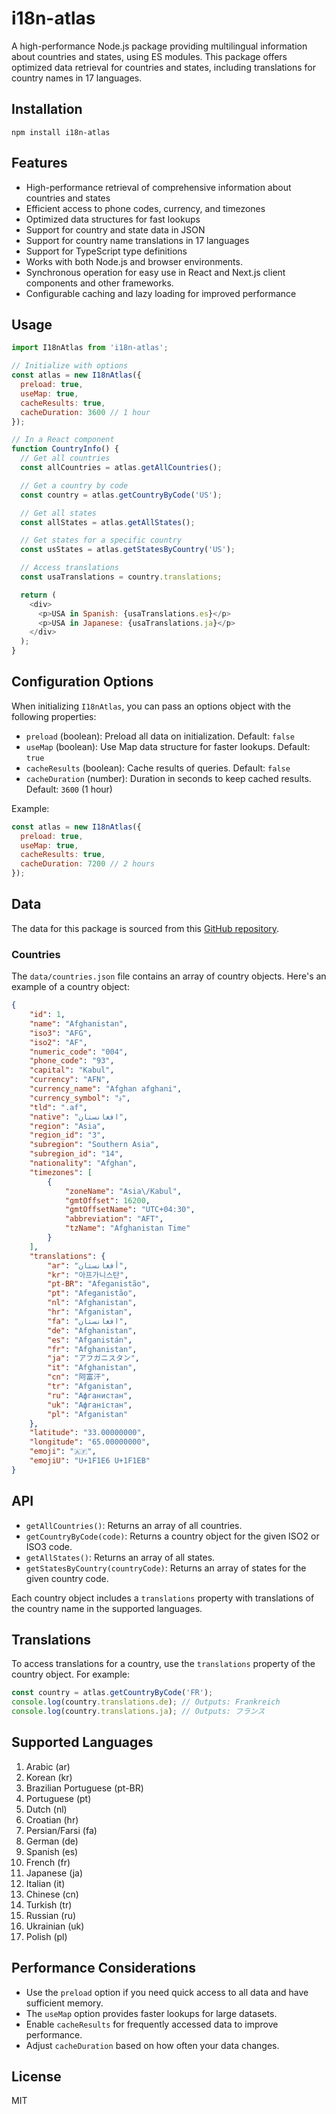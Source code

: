 # i18n-atlas

A high-performance Node.js package providing multilingual information about countries and states, using ES modules. This package offers optimized data retrieval for countries and states, including translations for country names in 17 languages.

## Installation

```
npm install i18n-atlas
```

## Features

- High-performance retrieval of comprehensive information about countries and states
- Efficient access to phone codes, currency, and timezones
- Optimized data structures for fast lookups
- Support for country and state data in JSON
- Support for country name translations in 17 languages
- Support for TypeScript type definitions
- Works with both Node.js and browser environments.
- Synchronous operation for easy use in React and Next.js client components and other frameworks.
- Configurable caching and lazy loading for improved performance

## Usage

```javascript
import I18nAtlas from 'i18n-atlas';

// Initialize with options
const atlas = new I18nAtlas({
  preload: true,
  useMap: true,
  cacheResults: true,
  cacheDuration: 3600 // 1 hour
});

// In a React component
function CountryInfo() {
  // Get all countries
  const allCountries = atlas.getAllCountries();

  // Get a country by code
  const country = atlas.getCountryByCode('US');

  // Get all states
  const allStates = atlas.getAllStates();

  // Get states for a specific country
  const usStates = atlas.getStatesByCountry('US');

  // Access translations
  const usaTranslations = country.translations;

  return (
    <div>
      <p>USA in Spanish: {usaTranslations.es}</p>
      <p>USA in Japanese: {usaTranslations.ja}</p>
    </div>
  );
}
```

## Configuration Options

When initializing `I18nAtlas`, you can pass an options object with the following properties:

- `preload` (boolean): Preload all data on initialization. Default: `false`
- `useMap` (boolean): Use Map data structure for faster lookups. Default: `true`
- `cacheResults` (boolean): Cache results of queries. Default: `false`
- `cacheDuration` (number): Duration in seconds to keep cached results. Default: `3600` (1 hour)

Example:

```javascript
const atlas = new I18nAtlas({
  preload: true,
  useMap: true,
  cacheResults: true,
  cacheDuration: 7200 // 2 hours
});
```

## Data

The data for this package is sourced from this [GitHub repository](https://github.com/dr5hn/countries-states-cities-database).

### Countries

The `data/countries.json` file contains an array of country objects. Here's an example of a country object:

```json
{
    "id": 1,
    "name": "Afghanistan",
    "iso3": "AFG",
    "iso2": "AF",
    "numeric_code": "004",
    "phone_code": "93",
    "capital": "Kabul",
    "currency": "AFN",
    "currency_name": "Afghan afghani",
    "currency_symbol": "؋",
    "tld": ".af",
    "native": "افغانستان",
    "region": "Asia",
    "region_id": "3",
    "subregion": "Southern Asia",
    "subregion_id": "14",
    "nationality": "Afghan",
    "timezones": [
        {
            "zoneName": "Asia\/Kabul",
            "gmtOffset": 16200,
            "gmtOffsetName": "UTC+04:30",
            "abbreviation": "AFT",
            "tzName": "Afghanistan Time"
        }
    ],
    "translations": {
        "ar": "أفغانستان",
        "kr": "아프가니스탄",
        "pt-BR": "Afeganistão",
        "pt": "Afeganistão",
        "nl": "Afghanistan",
        "hr": "Afganistan",
        "fa": "افغانستان",
        "de": "Afghanistan",
        "es": "Afganistán",
        "fr": "Afghanistan",
        "ja": "アフガニスタン",
        "it": "Afghanistan",
        "cn": "阿富汗",
        "tr": "Afganistan",
        "ru": "Афганистан",
        "uk": "Афганістан",
        "pl": "Afganistan"
    },
    "latitude": "33.00000000",
    "longitude": "65.00000000",
    "emoji": "🇦🇫",
    "emojiU": "U+1F1E6 U+1F1EB"
}
```

## API

- `getAllCountries()`: Returns an array of all countries.
- `getCountryByCode(code)`: Returns a country object for the given ISO2 or ISO3 code.
- `getAllStates()`: Returns an array of all states.
- `getStatesByCountry(countryCode)`: Returns an array of states for the given country code.

Each country object includes a `translations` property with translations of the country name in the supported languages.

## Translations

To access translations for a country, use the `translations` property of the country object. For example:

```javascript
const country = atlas.getCountryByCode('FR');
console.log(country.translations.de); // Outputs: Frankreich
console.log(country.translations.ja); // Outputs: フランス
```

## Supported Languages

1. Arabic (ar)
2. Korean (kr)
3. Brazilian Portuguese (pt-BR)
4. Portuguese (pt)
5. Dutch (nl)
6. Croatian (hr)
7. Persian/Farsi (fa)
8. German (de)
9. Spanish (es)
10. French (fr)
11. Japanese (ja)
12. Italian (it)
13. Chinese (cn)
14. Turkish (tr)
15. Russian (ru)
16. Ukrainian (uk)
17. Polish (pl)

## Performance Considerations

- Use the `preload` option if you need quick access to all data and have sufficient memory.
- The `useMap` option provides faster lookups for large datasets.
- Enable `cacheResults` for frequently accessed data to improve performance.
- Adjust `cacheDuration` based on how often your data changes.

## License

MIT
